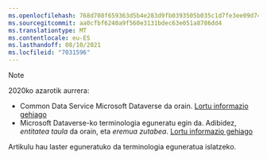 ```yaml
---
ms.openlocfilehash: 768d708f659363d5b4e283d9fb0393505b035c1d7fe3ee09d74ea17eab87a8f0
ms.sourcegitcommit: aa0cfbf6240a9f560e3131bdec63e051a8786dd4
ms.translationtype: MT
ms.contentlocale: eu-ES
ms.lasthandoff: 08/10/2021
ms.locfileid: "7031596"
---
```

> [!NOTE]
> 2020ko azarotik aurrera:
> - Common Data Service Microsoft Dataverse da orain. [Lortu informazio gehiago](https://aka.ms/PAuAppBlog)
> - Microsoft Dataverse-ko terminologia eguneratu egin da. Adibidez, *entitatea* *taula* da orain, eta *eremua* *zutabea*. [Lortu informazio gehiago](/powerapps/maker/data-platform/data-platform-intro)
>
> Artikulu hau laster eguneratuko da terminologia eguneratua islatzeko.